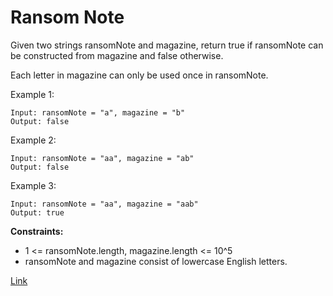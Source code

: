 # Ransom Note

Given two strings ransomNote and magazine, return true if ransomNote can be constructed from magazine and false otherwise.

Each letter in magazine can only be used once in ransomNote.


Example 1:

```
Input: ransomNote = "a", magazine = "b"
Output: false
```

Example 2:

```
Input: ransomNote = "aa", magazine = "ab"
Output: false
```

Example 3:

```
Input: ransomNote = "aa", magazine = "aab"
Output: true
```

**Constraints:**
- 1 <= ransomNote.length, magazine.length <= 10^5
- ransomNote and magazine consist of lowercase English letters.

[Link](https://leetcode.com/problems/ransom-note/)